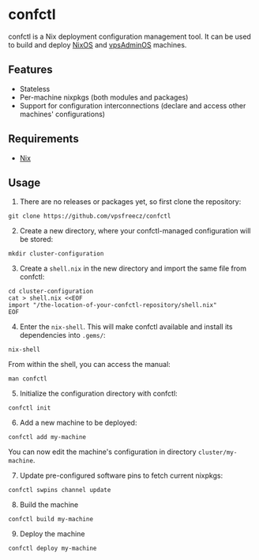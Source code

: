 # confctl
confctl is a Nix deployment configuration management tool. It can be used to
build and deploy [NixOS](https://nixos.org) and [vpsAdminOS](https://vpsadminos.org)
machines.

## Features

* Stateless
* Per-machine nixpkgs (both modules and packages)
* Support for configuration interconnections (declare and access other machines'
  configurations)

## Requirements

* [Nix](https://nixos.org)

## Usage
1. There are no releases or packages yet, so first clone the repository:
```
git clone https://github.com/vpsfreecz/confctl
```

2. Create a new directory, where your confctl-managed configuration will be
stored:

```
mkdir cluster-configuration
```

3. Create a `shell.nix` in the new directory and import the same file
from confctl:
```
cd cluster-configuration
cat > shell.nix <<EOF
import "/the-location-of-your-confctl-repository/shell.nix"
EOF
```

4. Enter the `nix-shell`. This will make confctl available and install its
dependencies into `.gems/`:
```
nix-shell
```

From within the shell, you can access the manual:

```
man confctl
```

5. Initialize the configuration directory with confctl:
```
confctl init
```

6. Add a new machine to be deployed:
```
confctl add my-machine
```

You can now edit the machine's configuration in directory `cluster/my-machine`.

7. Update pre-configured software pins to fetch current nixpkgs:
```
confctl swpins channel update
```

8. Build the machine
```
confctl build my-machine
```

9. Deploy the machine
```
confctl deploy my-machine
```
